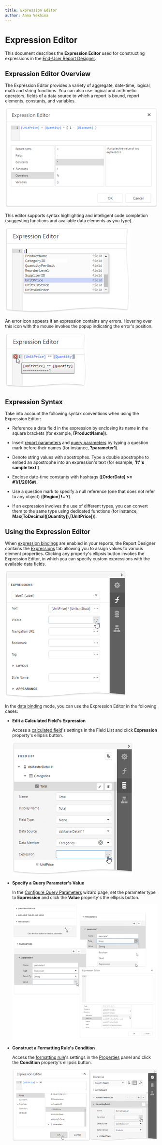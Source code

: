 ```yaml
---
title: Expression Editor
author: Anna Vekhina
---
```


# Expression Editor
This document describes the **Expression Editor** used for constructing expressions in the [End-User Report Designer](../../report-designer.md).

## Expression Editor Overview

The Expression Editor provides a variety of aggregate, date-time, logical, math and string functions. You can also use logical and arithmetic operators, fields of a data source to which a report is bound, report elements, constants, and variables.

![](../../../images/eurd-web-expression-editor-construct-expression.png)

This editor supports syntax highlighting and intelligent code completion (suggesting functions and available data elements as you type).

![](../../../images/eurd-web-expression-editor-code-completion.png)

An error icon appears if an expression contains any errors. Hovering over this icon with the mouse invokes the popup indicating the error's position.

![](../../../images/eurd-web-expression-editor-error.png)

## Expression Syntax

Take into account the following syntax conventions when using the Expression Editor:

* Reference a data field in the expression by enclosing its name in the square brackets (for example, **[ProductName]**).

* Insert [report parameters](../shape-report-data/use-report-parameters/parameters-overview.md) and [query parameters](../shape-report-data/use-report-parameters/query-parameters.md) by typing a question mark before their names (for instance, **?parameter1**).

* Denote string values with apostrophes. Type a double apostrophe to embed an apostrophe into an expression's text (for example, **'It''s sample text'**).

* Enclose date-time constants with hashtags (**[OrderDate] >= #1/1/2016#**).

* Use a question mark to specify a null reference (one that does not refer to any object) (**[Region] != ?**).

* If an expression involves the use of different types, you can convert them to the same type using dedicated functions (for instance, **Max(ToDecimal([Quantity]),[UnitPrice])**).


## Using the Expression Editor

When [expression bindings](../bind-to-data/bind-controls-to-data-expression-bindings.md) are enabled in your reports, the Report Designer contains the [Expressions](ui-panels/expressions-panel.md) tab allowing you to assign values to various element properties. Clicking any property's ellipsis button invokes the Expression Editor, in which you can specify custom expressions with the available data fields.

![](../../../images/eurd-web-expression-editor-expressions-tab.png)

In the [data binding](../bind-to-data/bind-controls-to-data-data-bindings.md) mode, you can use the Expression Editor in the following cases:

* **Edit a Calculated Field's Expression**

    Access a [calculated field](../shape-report-data/use-calculated-fields/calculated-fields-overview.md)'s settings in the Field List and click **Expression** property's ellipsis button.

    ![](../../../images/eurd-web-expression-editor-calculated-field.png)

* **Specify a Query Parameter's Value**

    In the [Configure Query Parameters](data-source-wizard\specify-data-source-settings-database.md) wizard page, set the parameter type to **Expression** and click the **Value** property's the ellipsis button.

    ![](../../../images/eurd-web-sql-ds-wizard-configure-query-parameters-expression-editor.png)

* **Construct a Formatting Rule's Condition**

    Access the [formatting rule](../shape-report-data/shape-data-data-bindings/conditionally-change-a-control-appearance.md)'s settings in the [Properties](ui-panels/properties-panel.md) panel and click the **Condition** property's ellipsis button.

    ![](../../../images/eurd-web-shaping-formattin-rule-appearance-condition.png)

